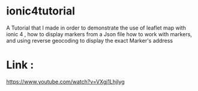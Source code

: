 # ionic4tutorial

A Tutorial that I made in order to demonstrate the use of leaflet map with ionic 4 , how to display markers from a Json file 
how to work with markers, and using reverse geocoding to display the exact Marker's address 

# Link : 
https://www.youtube.com/watch?v=VXgj1LhjIyg
